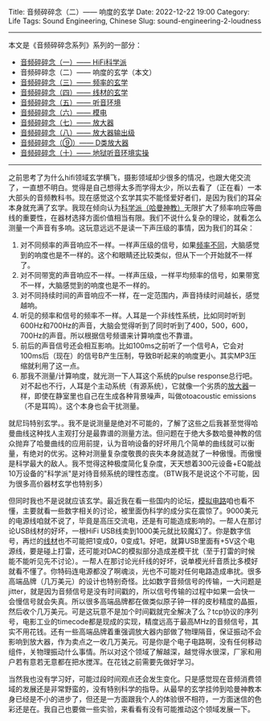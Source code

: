 Title: 音频碎碎念（二）—— 响度的玄学
Date: 2022-12-22 19:00
Category: Life
Tags: Sound Engineering, Chinese
Slug: sound-engineering-2-loudness


---

本文是《音频碎碎念系列》系列的一部分：

* [音频碎碎念（一）—— HiFi科学派](/audio-1.html)
* 音频碎碎念（二）—— 响度的玄学（本文）
* [音频碎碎念（三）—— 频率的玄学](/audio-3.html)
* [音频碎碎念（四）—— 线材的玄学](/audio-4.html)
* [音频碎碎念（五）—— 听音环境](/audio-5.html)
* [音频碎碎念（六）—— 模电](/audio-6.html)
* [音频碎碎念（七）—— 放大器](/audio-7.html)
* [音频碎碎念（八）—— 放大器输出级](/audio-8.html)
* [音频碎碎念（⑨）—— D类放大器](/audio-9.html)
* [音频碎碎念（十）—— 地狱听音环境实操](/audio-10.html)

---

之前思考了为什么hifi领域玄学横飞，摄影领域却少很多的情况，也跟大佬交流了，一直想不明白。觉得是自己想得太多而学得太少，所以去看了（正在看）一本大部头的音频教科书。现在感觉这个玄学其实不能怪爱好者们，是因为我们的耳朵本身就充满了玄学。我现在倾向认为[科学派（哈曼神教）](https://yage.ai/sound-engineering-1-scientific-hifi.html)无限扩大了频率响应等曲线的重要性，在器材选择方面价值相当有限。我们不说什么复杂的理论，就看怎么测量一个声音有多响。这玩意远远不是读一下声压级的事情，因为我们的耳朵：

1. 对不同频率的声音响应不一样。一样声压级的信号，如果[频率不同](https://yage.ai/sound-engineering-3-frequency.html)，大脑感觉到的响度也是不一样的。这个和眼睛还比较类似，但从下一个开始就不一样了。
2. 对不同带宽的声音响应不一样。一样声压级，一样平均频率的信号，如果带宽不一样，大脑感觉到的响度也是不一样的。
3. 对不同持续时间的声音响应不一样，在一定范围内，声音持续时间越长，感觉越响。
4. 听见的频率和信号的频率不一样。人耳是一个非线性系统，比如同时听到600Hz和700Hz的声音，大脑会觉得听到了同时听到了400，500，600，700Hz的声音。所以根据信号频谱来计算响度也不靠谱。
5. 前后的声音信号还会相互影响。比如100ms之前听了一个信号A，它会对100ms后（现在）的信号B产生压制，导致B听起来的响度更小。其实MP3压缩就利用了这一点。
6. 那我不测量/计算响度，就光测一下人耳这个系统的pulse response总行吧。对不起也不行，人耳是个主动系统（有源系统），它就像一个劣质的[放大器](https://yage.ai/sound-engineering-7-amplifiers.html)一样，即使在静室里也自己在生成各种背景噪声，叫做otoacoustic emissions（不是耳鸣）。这个本身也会干扰测量。

就尼玛特别玄学。。我不是说测量是绝对不可能的，了解了这些之后我甚至觉得哈曼曲线这种找人主观打分是最靠谱的测量方法。但问题在于绝大多数哈曼神教的信众抛弃了哈曼曲线的应用前提，认为音响设备的好坏用几个简单的曲线就可以衡量，有绝对的优劣。这种对测量复杂度敬畏的丧失本身就造就了一种傲慢。而傲慢是科学最大的敌人。我不觉得这种极度简化复杂度，天天想着300元设备+EQ能战10万设备的"科学派"是对待音频系统的理性态度。（BTW我不是说这个不可能，因为很多高价器材玄学也特别多）

但同时我也不是说就应该玄学。最近我在看一些国内的论坛，[模拟电路](https://yage.ai/sound-engineering-6-analog-circuits.html)咱也看不懂，主要就看一些数字相关的讨论，被里面伪科学的成分实在震惊了。9000美元的电源线咱就不说了，毕竟是高压交流电，还是有可能造成影响的。一帮人在那讨论USB线材的好坏，一根HiFi USB线卖到1000美元就比较魔幻了。你是数字信号，再烂的[线材](https://yage.ai/sound-engineering-4-cables.html)也不可能把1变成0，0变成1。好吧，就算USB里面有+5V这个电源线，要是碰上打雷，还可能对DAC的模拟部分造成差模干扰（至于打雷的时候能不能听见先不讨论）。一帮人在那讨论光纤线的好坏，说单模光纤音质比多模好就看不懂了。你特码连电源都没了啊魂淡，光也不可能对任何电路造成串扰。很多高端品牌（几万美元）的设计也特别奇怪。比如数字音频信号的传输，一大问题是jitter，就是因为音频信号是没有时间戳的，所以信号传输的过程中如果一会快一会慢信号就会失真。所以很多高端品牌都在做类似原子钟一样的皮秒精度的晶振，然后收个几万美元。可是这玩意不是加个时间戳就完全解决了么？tcp协议的序列号，电影工业的timecode都是现成的实现，精度远高于最高MHz的音频信号，其实不用花钱。还有一些高端品牌着重强调放大器内部做了物理隔音，保证振动不会影响到放大器，作为卖点之一收几万美元。可是你是个电子电路啊，没有任何移动组件，关物理振动什么事情。所以对这个领域了解越深，越觉得水很深，厂家和用户若有意若无意都在把水搅浑。在花钱之前需要先做好学习。

当然我也没有学习好，可能过段时间观点还会发生变化。只是感觉现在音频消费领域的发展还是非常野蛮的，没有特别科学的指导。从最早的玄学挂帅到哈曼神教本身已经是不小的进步了，但还是一方面跟我个人的体验很不相符，一方面迷信的色彩还是在。我自己也要做一些实验，来看看有没有可能推动这个领域发展一下。